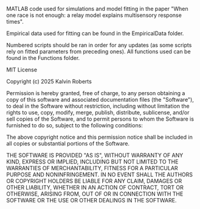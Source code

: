 MATLAB code used for simulations and model fitting in the paper "When one race is not enough: a relay model explains multisensory response times". 

Empirical data used for fitting can be found in the EmpiricalData folder.

Numbered scripts should be ran in order for any updates (as some scripts rely on fitted parameters from preceding ones). All functions used can be found in the Functions folder.

MIT License

Copyright (c) 2025 Kalvin Roberts

Permission is hereby granted, free of charge, to any person obtaining a copy
of this software and associated documentation files (the "Software"), to deal
in the Software without restriction, including without limitation the rights
to use, copy, modify, merge, publish, distribute, sublicense, and/or sell
copies of the Software, and to permit persons to whom the Software is
furnished to do so, subject to the following conditions:

The above copyright notice and this permission notice shall be included in all
copies or substantial portions of the Software.

THE SOFTWARE IS PROVIDED "AS IS", WITHOUT WARRANTY OF ANY KIND, EXPRESS OR
IMPLIED, INCLUDING BUT NOT LIMITED TO THE WARRANTIES OF MERCHANTABILITY,
FITNESS FOR A PARTICULAR PURPOSE AND NONINFRINGEMENT. IN NO EVENT SHALL THE
AUTHORS OR COPYRIGHT HOLDERS BE LIABLE FOR ANY CLAIM, DAMAGES OR OTHER
LIABILITY, WHETHER IN AN ACTION OF CONTRACT, TORT OR OTHERWISE, ARISING FROM,
OUT OF OR IN CONNECTION WITH THE SOFTWARE OR THE USE OR OTHER DEALINGS IN THE
SOFTWARE.
